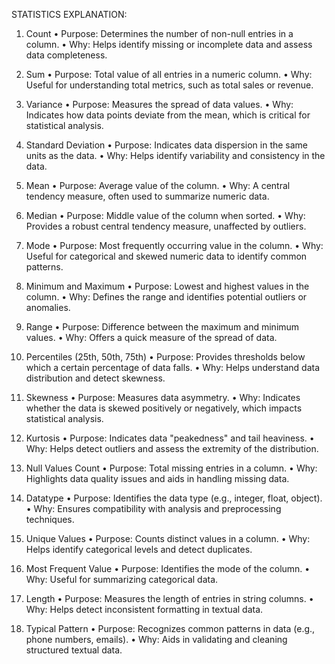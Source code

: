 STATISTICS EXPLANATION:

1. Count
•	Purpose: Determines the number of non-null entries in a column.
•	Why: Helps identify missing or incomplete data and assess data completeness.

2. Sum
•	Purpose: Total value of all entries in a numeric column.
•	Why: Useful for understanding total metrics, such as total sales or revenue.

3. Variance
•	Purpose: Measures the spread of data values.
•	Why: Indicates how data points deviate from the mean, which is critical for statistical analysis.

4. Standard Deviation
•	Purpose: Indicates data dispersion in the same units as the data.
•	Why: Helps identify variability and consistency in the data.

5. Mean
•	Purpose: Average value of the column.
•	Why: A central tendency measure, often used to summarize numeric data.

6. Median
•	Purpose: Middle value of the column when sorted.
•	Why: Provides a robust central tendency measure, unaffected by outliers.

7. Mode
•	Purpose: Most frequently occurring value in the column.
•	Why: Useful for categorical and skewed numeric data to identify common patterns.

8. Minimum and Maximum
•	Purpose: Lowest and highest values in the column.
•	Why: Defines the range and identifies potential outliers or anomalies.

9. Range
•	Purpose: Difference between the maximum and minimum values.
•	Why: Offers a quick measure of the spread of data.

18. Percentiles (25th, 50th, 75th)
•	Purpose: Provides thresholds below which a certain percentage of data falls.
•	Why: Helps understand data distribution and detect skewness.

10. Skewness
•	Purpose: Measures data asymmetry.
•	Why: Indicates whether the data is skewed positively or negatively, which impacts statistical analysis.

11. Kurtosis
•	Purpose: Indicates data "peakedness" and tail heaviness.
•	Why: Helps detect outliers and assess the extremity of the distribution.

12. Null Values Count
•	Purpose: Total missing entries in a column.
•	Why: Highlights data quality issues and aids in handling missing data.

13. Datatype
•	Purpose: Identifies the data type (e.g., integer, float, object).
•	Why: Ensures compatibility with analysis and preprocessing techniques.

14. Unique Values
•	Purpose: Counts distinct values in a column.
•	Why: Helps identify categorical levels and detect duplicates.

15. Most Frequent Value
•	Purpose: Identifies the mode of the column.
•	Why: Useful for summarizing categorical data.

16. Length
•	Purpose: Measures the length of entries in string columns.
•	Why: Helps detect inconsistent formatting in textual data.

33. Typical Pattern
•	Purpose: Recognizes common patterns in data (e.g., phone numbers, emails).
•	Why: Aids in validating and cleaning structured textual data.


